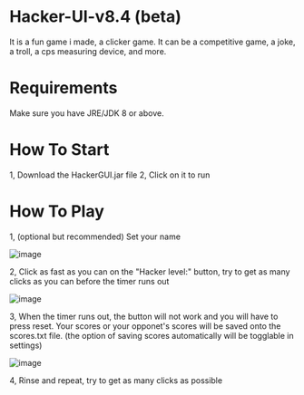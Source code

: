 # Hacker-UI-v8.4 (beta)
It is a fun game i made, a clicker game.
It can be a competitive game, a joke, a troll, a cps measuring device, and more.

# Requirements
Make sure you have JRE/JDK 8 or above.

# How To Start
1, Download the HackerGUI.jar file
2, Click on it to run

# How To Play
1, (optional but recommended) Set your name

![image](https://user-images.githubusercontent.com/47045986/111418334-8bf19500-86b5-11eb-90d8-681146907fac.png)

2, Click as fast as you can on the "Hacker level:" button, try to get as many clicks as you can before the timer runs out

![image](https://user-images.githubusercontent.com/47045986/111418448-be9b8d80-86b5-11eb-980b-a201c5bd97f7.png)

3, When the timer runs out, the button will not work and you will have to press reset. Your scores or your opponet's scores will be saved onto the scores.txt file. (the option of saving scores automatically will be togglable in settings)

![image](https://user-images.githubusercontent.com/47045986/111418667-1934e980-86b6-11eb-8809-a9935e491ab1.png)

4, Rinse and repeat, try to get as many clicks as possible
